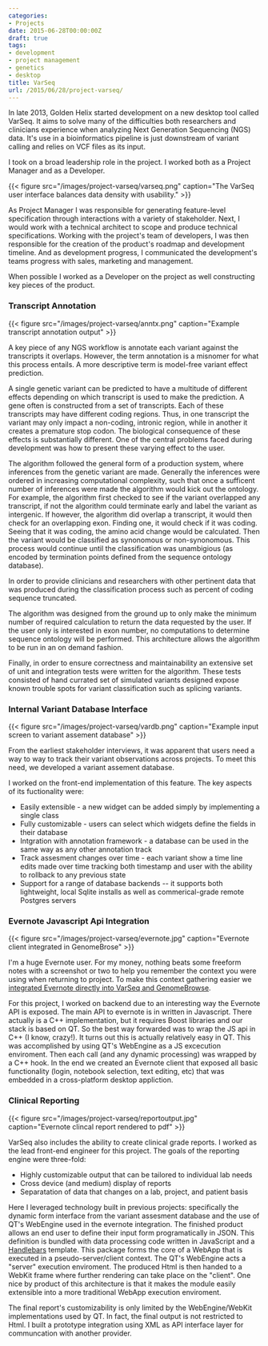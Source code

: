 ```yaml
---
categories:
- Projects
date: 2015-06-28T00:00:00Z
draft: true
tags:
- development
- project management
- genetics
- desktop
title: VarSeq
url: /2015/06/28/project-varseq/
---
```


In late 2013, Golden Helix started development on a new desktop tool called VarSeq. It aims to solve many of the difficulties both researchers and clinicians experience when analyzing Next Generation Sequencing (NGS) data. It's use in a bioinformatics pipeline is just downstream of variant calling and relies on VCF files as its input.

I took on a broad leadership role in the project. I worked both as a Project Manager and as a Developer.

{{< figure src="/images/project-varseq/varseq.png" caption="The VarSeq user interface balances data density with usability." >}}

As Project Manager I was responsible for generating feature-level specification through interactions with a variety of stakeholder. Next, I would work with a technical architect to scope and produce technical specifications. Working with the project's team of developers, I was then responsible for the creation of the product's roadmap and development timeline. And as development progress, I communicated the development's teams progress with sales, marketing and management.

When possible I worked as a Developer on the project as well constructing key pieces of the product.

### Transcript Annotation

{{< figure src="/images/project-varseq/anntx.png" caption="Example transcript annotation output" >}}

A key piece of any NGS workflow is annotate each variant against the transcripts it overlaps. However, the term annotation is a misnomer for what this process entails. A more descriptive term is model-free variant effect prediction.

A single genetic variant can be predicted to have a multitude of different effects depending on which transcript is used to make the prediction. A gene often is constructed from a set of transcripts. Each of these transcripts may have different coding regions. Thus, in one transcript the variant may only impact a non-coding, intronic region, while in another it creates a premature stop codon. The biological consequence of these effects is substantially different. One of the central problems faced during development was how to present these varying effect to the user.

The algorithm followed the general form of a production system, where inferences from the genetic variant are made. Generally the inferences were ordered in increasing computational complexity, such that once a sufficent number of inferences were made the algorithm would kick out the ontology. For example, the algorithm first checked to see if the variant overlapped any transcript, if not the algorithm could terminate early and label the variant as intergenic. If however, the algorithm did overlap a transcript, it would then check for an overlapping exon. Finding one, it would check if it was coding. Seeing that it was coding, the amino acid change would be calculated. Then the variant would be classified as synonomous or non-synonomous. This process would continue until the classification was unambigious (as encoded by termination points defined from the sequence ontology database).

In order to provide clinicians and researchers with other pertinent data that was produced during the classification process such as percent of coding sequence truncated.

The algorithm was designed from the ground up to only make the minimum number of required calculation to return the data requested by the user. If the user only is interested in exon number, no computations to determine sequence ontology will be performed. This architecture allows the algorithm to be run in an on demand fashion.

Finally, in order to ensure correctness and maintainability an extensive set of unit and integration tests were written for the algorithm. These tests consisted of hand currated set of simulated variants designed expose known trouble spots for variant classification such as splicing variants.

### Internal Variant Database Interface

{{< figure src="/images/project-varseq/vardb.png" caption="Example input screen to variant assement database" >}}

From the earliest stakeholder interviews, it was apparent that users need a way to way to track their variant observations across projects. To meet this need, we developed a variant assement database.

I worked on the front-end implementation of this feature. The key aspects of its fuctionality were:

* Easily extensible - a new widget can be added simply by implementing a single class
* Fully customizable - users can select which widgets define the fields in their database
* Intgration with annotation framework - a database can be used in the same way as any other annotation track
* Track assesment changes over time - each variant show a time line edits made over time tracking both timestamp and user with the ability to rollback to any previous state
* Support for a range of database backends -- it supports both lightweight, local Sqlite installs as well as commerical-grade remote Postgres servers

### Evernote Javascript Api Integration

{{< figure src="/images/project-varseq/evernote.jpg" caption="Evernote client integrated in GenomeBrose" >}}

I'm a huge Evernote user. For my money, nothing beats some freeform notes with a screenshot or two to help you remember the context you were using when returning to project. To make this context gathering easier we [integrated Evernote directly into VarSeq and GenomeBrowse](http://blog.goldenhelix.com/ajesaitis/a-transcription-factor-for-genomebrowse-using-evernote-to-enable-sharing-genomic-analysis/).

For this project, I worked on backend due to an interesting way the Evernote API is exposed. The main API to evernote is in written in Javascript. There actually is a C++ implementation, but it requires Boost libraries and our stack is based on QT. So the best way forwarded was to wrap the JS api in C++ (I know, crazy!). It turns out this is actually relatively easy in QT. This was accomplished by using QT's WebEngine as a JS excecution enviroment. Then each call (and any dynamic processing) was wrapped by a C++ hook. In the end we created an Evernote client that exposed all basic functionality (login, notebook selection, text editing, etc) that was embedded in a cross-platform desktop appliction.

### Clinical Reporting

{{< figure src="/images/project-varseq/reportoutput.jpg" caption="Evernote clincal report rendered to pdf" >}}

VarSeq also includes the ability to create clinical grade reports. I worked as the lead front-end engineer for this project. The goals of the reporting engine were three-fold:

* Highly customizable output that can be tailored to individual lab needs
* Cross device (and medium) display of reports
* Separatation of data that changes on a lab, project, and patient basis

Here I leveraged technology built in previous projects: specifically the dynamic form interface from the variant assesment database and the use of QT's WebEngine used in the evernote integration. The finished product allows an end user to define their input form programatically in JSON. This definition is bundled with data processing code written in JavaScript and a [Handlebars](http://handlebarsjs.com/) template. This package forms the core of a WebApp that is executed in a pseudo-server/client context. The QT's WebEngine acts a "server" execution enviroment. The produced Html is then handed to a WebKit frame where further rendering can take place on the "client". One nice by product of this architecture is that it makes the module easily extensible into a more traditional WebApp execution enviroment.

The final report's customizability is only limited by the WebEngine/WebKit implementations used by QT. In fact, the final output is not restricted to Html. I built a prototype integration using XML as API interface layer for communcation with another provider.

